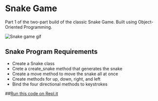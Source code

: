 # Snake Game
Part 1 of the two-part build of the classic Snake Game. Built using Object-Oriented Programming.

![Snake game gif](https://media.giphy.com/media/cwPPKFnOJueQiRI0LT/giphy.gif)

## Snake Program Requirements
- Create a Snake class
- Crete a create_snake method that generates the snake
- Create a move method to move the snake all at once
- Create methods for up, down, right, and left
- Bind the four directional methods to keystrokes

##[Run this code on Repl.it](https://replit.com/@SaraStrasner/Day-20-Snake-Pt1)